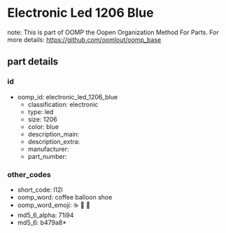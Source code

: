 # Electronic Led 1206 Blue  

note: This is part of OOMP the Oopen Organization Method For Parts. For more details: https://github.com/oomlout/oomp_base

##  part details





### id
* oomp_id: electronic_led_1206_blue
  * classification: electronic
  * type: led
  * size: 1206
  * color: blue
  * description_main: 
  * description_extra: 
  * manufacturer: 
  * part_number: 

### other_codes
* short_code: l12l
* oomp_word: coffee balloon shoe
* oomp_word_emoji: :coffee: :balloon: :shoe:
* md5_6_alpha: 71i94
* md5_6: b479a8* 